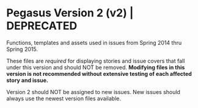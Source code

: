 # Pegasus Version 2 (v2) | DEPRECATED

Functions, templates and assets used in issues from Spring 2014 thru Spring 2015.

These files are *required* for displaying stories and issue covers that fall under this version and should NOT be removed.  **Modifying files in this version is not recommended without extensive testing of each affected story and issue.**

Version 2 should NOT be assigned to new issues.  New issues should always use the newest version files available.
